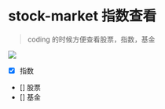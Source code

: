 # stock-market 指数查看

> coding 的时候方便查看股票，指数，基金

![](https://github.com/rrylee/vscode-stock-market/blob/master/images/img1.jpg)

- [x] 指数
- [] 股票
- [] 基金
